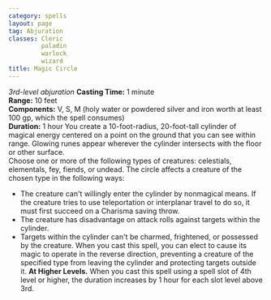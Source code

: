 ```yaml
---
category: spells
layout: page
tag: Abjuration
classes: Cleric
         paladin
         warlock
         wizard
title: Magic Circle 
---
```

_3rd-level abjuration_ 
**Casting Time:** 1 minute    
**Range:** 10 feet    
**Components:** V, S, M (holy water or powdered silver and iron worth at least 100 gp, which the spell consumes)    
**Duration:** 1 hour 
You create a 10-foot-radius, 20-foot-tall cylinder of magical energy centered on a point on the ground that you can see within range. Glowing runes appear wherever the cylinder intersects with the floor or other surface.    
Choose one or more of the following types of creatures: celestials, elementals, fey, fiends, or undead. The circle affects a creature of the chosen type in the following ways: 
* The creature can't willingly enter the cylinder by nonmagical means. If the creature tries to use teleportation or interplanar travel to do so, it must first succeed on a Charisma saving throw.
* The creature has disadvantage on attack rolls against targets within the cylinder.
* Targets within the cylinder can't be charmed, frightened, or possessed by the creature. 
When you cast this spell, you can elect to cause its magic to operate in the reverse direction, preventing a creature of the specified type from leaving the cylinder and protecting targets outside it. 
**At Higher Levels.** When you cast this spell using a spell slot of 4th level or higher, the duration increases by 1 hour for each slot level above 3rd. 